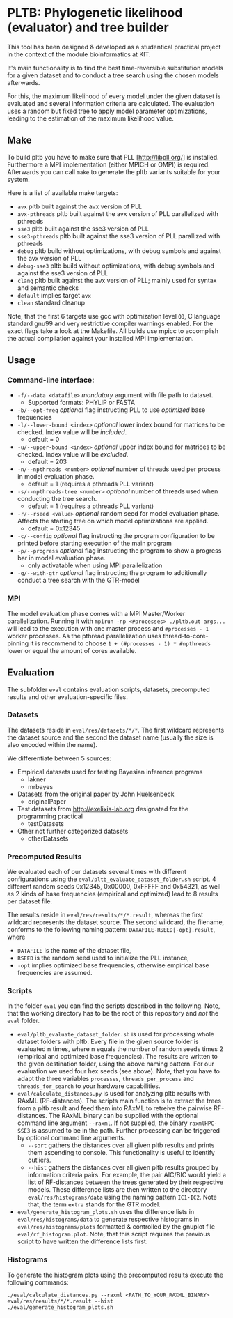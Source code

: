 # PLTB: Phylogenetic likelihood (evaluator) and tree builder

This tool has been designed & developed as a studentical practical project
in the context of the module bioinformatics at KIT.

It's main functionality is to find the best time-reversible substitution models
for a given dataset and to conduct a tree search using the chosen models afterwards.

For this, the maximum likelihood of every model under the given dataset is
evaluated and several information criteria are calculated.
The evaluation uses a random but fixed tree to apply model parameter optimizations,
leading to the estimation of the maximum likelihood value.

## Make

To build pltb you have to make sure that PLL [http://libpll.org/] is installed.
Furthermore a MPI implementation (either MPICH or OMPI) is required.
Afterwards you can call `make` to generate the pltb variants suitable for your system.

Here is a list of available make targets:
- `avx` pltb built against the avx version of PLL
- `avx-pthreads` pltb built against the avx version of PLL parallelized with pthreads
- `sse3` pltb built against the sse3 version of PLL
- `sse3-pthreads` pltb built against the sse3 version of PLL parallized with pthreads
- `debug` pltb build without optimizations, with debug symbols and against the avx version of PLL
- `debug-sse3` pltb build without optimizations, with debug symbols and against the sse3 version of PLL
- `clang` pltb built against the avx version of PLL; mainly used for syntax and semantic checks
- `default` implies target `avx`
- `clean` standard cleanup

Note, that the first 6 targets use gcc with optimization level `O3`, C language standard gnu99 and very restrictive compiler warnings enabled.
For the exact flags take a look at the Makefile.
All builds use mpicc to accomplish the actual compilation against your installed MPI implementation.

## Usage

### Command-line interface:
- `-f/--data <datafile>`  *mandatory* argument with file path to dataset.
  - Supported formats: PHYLIP or FASTA
- `-b/--opt-freq` *optional* flag instructing PLL to use *optimized* base frequencies
- `-l/--lower-bound <index>` *optional* lower index bound for matrices to be checked. Index value will be *included*.
  - default = 0
- `-u/--upper-bound <index>` *optional* upper index bound for matrices to be checked. Index value will be *excluded*.
  - default = 203
- `-n/--npthreads <number>` *optional* number of threads used per process in model evaluation phase.
  - default = 1 (requires a pthreads PLL variant)
- `-s/--npthreads-tree <number>` *optional* number of threads used when conducting the tree search.
  - default = 1 (requires a pthreads PLL variant)
- `-r/--rseed <value>` *optional* random seed for model evaluation phase. Affects the starting tree on which model optimizations are applied.
  - default = 0x12345
- `-c/--config` *optional* flag instructing the program configuration to be printed before starting execution of the main program
- `-p/--progress` *optional* flag instructing the program to show a progress bar in model evaluation phase. 
  - only activatable when using MPI parallelization
- `-g/--with-gtr` *optional* flag instructing the program to additionally conduct a tree search with the GTR-model

### MPI
The model evaluation phase comes with a MPI Master/Worker parallelization.
Running it with `mpirun -np <#processes> ./pltb.out args...` will lead to the execution with one master process and `#processes - 1` worker processes.
As the pthread parallelization uses thread-to-core-pinning it is recommend to choose `1 + (#processes - 1) * #npthreads` lower or equal the amount of cores available.

## Evaluation

The subfolder `eval` contains evaluation scripts, datasets, precomputed results and other evaluation-specific files.

### Datasets

The datasets reside in `eval/res/datasets/*/*`.
The first wildcard represents the dataset source and the second the dataset name (usually the size is also encoded within the name).

We differentiate between 5 sources:
* Empirical datasets used for testing Bayesian inference programs
  * lakner
  * mrbayes
* Datasets from the original paper by John Huelsenbeck
  * originalPaper
* Test datasets from http://exelixis-lab.org designated for the programming practical
  * testDatasets
* Other not further categorized datasets
  * otherDatasets

### Precomputed Results

We evaluated each of our datasets several times with different configurations using the `eval/pltb_evaluate_dataset_folder.sh` script.
4 different random seeds 0x12345, 0x00000, 0xFFFFF and 0x54321, as well as 2 kinds of base frequencies (empirical and optimized) lead to 8 results per dataset file.

The results reside in `eval/res/results/*/*.result`, whereas the first wildcard represents the dataset source.
The second wildcard, the filename, conforms to the following naming pattern: `DATAFILE-RSEED[-opt].result`, where
* `DATAFILE` is the name of the dataset file,
* `RSEED` is the random seed used to initialize the PLL instance,
* `-opt` implies optimized base frequencies, otherwise empirical base frequencies are assumed.

### Scripts

In the folder `eval` you can find the scripts described in the following.
Note, that the working directory has to be the root of this repository and _not_ the `eval` folder.
* `eval/pltb_evaluate_dataset_folder.sh` is used for processing whole dataset folders with pltb.
Every file in the given source folder is evaluated n times, where n equals the number of random seeds times 2 (empirical and optimized base frequencies).
The results are written to the given destination folder, using the above naming pattern.
For our evaluation we used four hex seeds (see above).
Note, that you have to adapt the three variables `processes`, `threads_per_process` and `threads_for_search` to your
hardware capabilities.
* `eval/calculate_distances.py` is used for analyzing pltb results with RAxML (RF-distances).
The scripts main function is to extract the trees from a pltb result and feed them into RAxML to retreive the pairwise RF-distances.
The RAxML binary can be supplied with the optional command line argument `--raxml`.
If not supplied, the binary `raxmlHPC-SSE3` is assumed to be in the path.
Further processing can be triggered by optional command line arguments.
  * `--sort` gathers the distances over all given pltb results and prints them ascending to console.
  This functionality is useful to identify outliers.
  * `--hist` gathers the distances over all given pltb results grouped by information criteria pairs.
  For example, the pair AIC/BIC would yield a list of RF-distances between the trees generated by their respective models.
  These difference lists are then written to the directory `eval/res/histograms/data` using the naming pattern `IC1-IC2`.
  Note that, the term `extra` stands for the GTR model.
* `eval/generate_histogram_plots.sh` uses the difference lists in `eval/res/histograms/data` to generate respective histograms in `eval/res/histograms/plots` formatted & controlled by the gnuplot file `eval/rf_histogram.plot`.
Note, that this script requires the previous script to have written the difference lists first.

### Histograms

To generate the histogram plots using the precomputed results execute the following commands:

```SHELL
./eval/calculate_distances.py --raxml <PATH_TO_YOUR_RAXML_BINARY> eval/res/results/*/*.result --hist
./eval/generate_histogram_plots.sh
```

